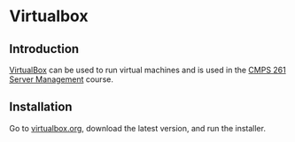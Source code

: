 # Virtualbox

## Introduction

[VirtualBox](https://en.wikipedia.org/wiki/VirtualBox) can be used to run virtual machines and is used in the [CMPS 261 Server Management](cmps-261) course.

## Installation

Go to [virtualbox.org](https://www.virtualbox.org/), download the latest version, and run the installer.
